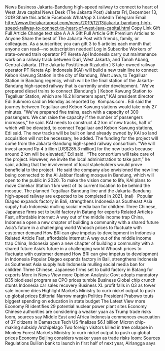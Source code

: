 # 

News
Business
Jakarta-Bandung high-speed railway to connect to heart of West Java capital
News Desk
(The Jakarta Post)
Jakarta
Fri, December 13, 2019
Share this article
Facebook
WhatApp
X
LinkedIn
Telegram
Email
http://www.thejakartapost.com/news/2019/12/13/jakarta-bandung-high-speed-railway-to-connect-to-heart-of-west-java-capital.html
Copy Link
Gift Full Article
Change text size
A
A
A
Gift Full Article
Gift Premium Articles
to Anyone
Share the best of The Jakarta Post with friends, family, or colleagues. As a subscriber, you can gift 3 to 5 articles each month that anyone can read—no subscription needed!
Log in
Subscribe
Workers of state-owned train operator PT Kereta Api Indonesia carry out maintenance work on a railway track between Duri, West Jakarta, and Tanah Abang, Central Jakarta.  (The Jakarta Post/Umair Rizaludin )
S
tate-owned railway operator PT Kereta Api Indonesia (KAI) will build a new train line to connect Kebon Kawung Station in the city of Bandung, West Java, to Tegalluar Station in Bandung regency, which will be the final station of the Jakarta-Bandung high-speed railway that is currently under development.
"We've prepared diesel trains to connect [Bandung’s ] Kebon Kawung Station to Tegalluar Station, which are 16.2 kilometers apart," KAI president director Edi Sukmoro said on Monday as reported by&nbsp;
Kompas.com
.
Edi said the journey between Tegalluar and Kebon Kawung stations would take only 27 minutes. "We've prepared five trains, each with a capacity of 300 passengers. We can raise the capacity if the number of passengers increases," he said.
KAI needs to construct 4.2 km of new tracks, half of which will be elevated, to connect Tegalluar and Kebon Kawung stations, Edi said.
The new tracks will be built on land already owned by KAI so land acquisition will not be necessary, he added.
The funding for the project will come from the Jakarta-Bandung high-speed railway consortium.
"We will invest around Rp 4 trillion [US$285.3 million] for the new tracks because around 2 km&nbsp;will be elevated,” Edi said.&nbsp;
“The consortium will take care of the project. However, we invite the local administration to take part,” he said, adding that the involvement of local stakeholders would prove beneficial to the project.&nbsp;
He said the company also envisioned the new line being connected to the Al Jabbar floating mosque in Bandung, which will open to the public in 2020.
To make the vision come to life, KAI plans to move Cimekar Station 1 km west of its current location to be behind the mosque.
The planned Tegalluar-Bandung line and the Jakarta-Bandung high-speed railway are expected to be completed in 2021. (nal)
&nbsp;
Popular
Diageo expands factory in Bali, strengthens Indonesia as Southeast Asia supply hub
Indonesia mulling social media ban for children
Three Chinese, Japanese firms set to build factory in Batang for exports
Related Articles
Fast, affordable internet: A way out of the middle income trap
China, Indonesia open a new chapter of building a community with a shared future
Asia’s future in a challenging world
Whoosh prices to fluctuate with customer demand
How BRI can give impetus to development in Indonesia
Related Article
Fast, affordable internet: A way out of the middle income trap
China, Indonesia open a new chapter of building a community with a shared future
Asia’s future in a challenging world
Whoosh prices to fluctuate with customer demand
How BRI can give impetus to development in Indonesia
Popular
Diageo expands factory in Bali, strengthens Indonesia as Southeast Asia supply hub
Indonesia mulling social media ban for children
Three Chinese, Japanese firms set to build factory in Batang for exports
More in News
View more
Opinion
Analysis: Govt adopts mandatory B35 biodiesel program as CPO prices tumble
Business
Global chip crunch stunts Indonesia car sales recovery
Business
XL profit falls in Q3 as tower sale income dries
Highlight
Markets
Ministry to curb nickel output to push up global prices
Editorial
Narrow margin
Politics
President Prabowo touts biggest spending on education in state budget
The Latest
View more
Economy
RI identifies 29 potential nuclear power plant sites
Economy
Chinese authorities are considering a weaker yuan as Trump trade risks loom, sources say
Middle East and Africa
Indonesia commences evacuation of 37 citizens in Damascus
Tech
US finalizes $6.1 billion Micron chip-making subsidy
Archipelago
Two foreign visitors killed in tree collapse in Monkey Forest
Markets
Ministry to curb nickel output to push up global prices
Economy
Beijing considers weaker yuan as trade risks loom: Sources
Regulations
Bullion bank to launch in first half of next year, Airlangga says